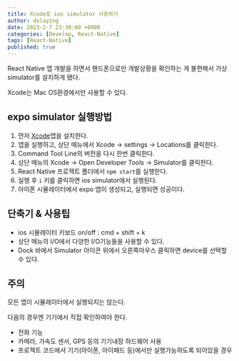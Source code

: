 ```yaml
---
title: Xcode로 ios simulator 사용하기
author: delaying
date: 2023-2-7 23:30:00 +0900
categories: [Develop, React-Native]
tags: [React-Native]
published: true
---
```


React Native 앱 개발을 하면서 핸드폰으로만 개발상황을 확인하는 게 불편해서 가상 simulator를 설치하게 됐다.

Xcode는 Mac OS환경에서만 사용할 수 있다.

## expo simulator 실행방법

1. 먼저 [Xcode](https://apps.apple.com/kr/app/xcode/id497799835?mt=12)앱을 설치한다.
2. 앱을 실행하고, 상단 메뉴에서 Xcode -> settings -> Locations를 클릭한다.
3. Command Tool Line의 버전을 다시 한번 클릭한다.
4. 상단 메뉴의 Xcode -> Open Developer Tools -> Simulator를 클릭한다.
5. React Native 프로젝트 폴더에서 `npm start`를 실행한다.
6. 실행 후 `i` 키를 클릭하면 ios simulator에서 실행된다.
7. 아이폰 시뮬레이터에서 expo 앱이 생성되고, 실행되면 성공이다.

## 단축기 & 사용팁

- ios 시뮬레이터 키보드 on/off : cmd + shift + k
- 상단 메뉴의 I/O에서 다양한 I/O기능들을 사용할 수 있다.
- Dock 바에서 Simulator 아이콘 위에서 오른쪽마우스 클릭하면 device를 선택할 수 있다.

## 주의

모든 앱이 시뮬레이터에서 실행되지는 않는다.

다음의 경우엔 기기에서 직접 확인하여야 한다.

- 전화 기능
- 카메라, 가속도 센서, GPS 등의 기기내장 하드웨어 사용
- 프로젝트 코드에서 기기(아이폰, 아이패드 등)에서만 실행가능하도록 되어있을 경우
